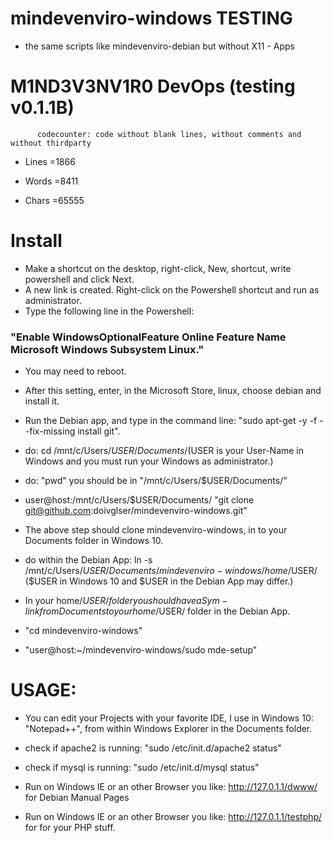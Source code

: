 # mindevenviro-windows TESTING

* the same scripts like mindevenviro-debian but without X11 - Apps

# M1ND3V3NV1R0 DevOps (testing v0.1.1B)

		  codecounter: code without blank lines, without comments and without thirdparty

- Lines =1866

- Words =8411

- Chars =65555

# Install

* Make a shortcut on the desktop, right-click, New, shortcut, write powershell and click Next. 
* A new link is created. Right-click on the Powershell shortcut and run as administrator. 
* Type the following line in the Powershell: 

### "Enable WindowsOptionalFeature Online Feature Name Microsoft Windows Subsystem Linux." 

* You may need to reboot. 

* After this setting, enter, in the Microsoft Store, linux, choose debian and install it.

* Run the Debian app, and type in the command line: "sudo apt-get -y -f --fix-missing install git".

* do: cd /mnt/c/Users/$USER/Documents/ ($USER is your User-Name in Windows and you must run your Windows as administrator.)

* do: "pwd" you should be in "/mnt/c/Users/$USER/Documents/"

* user@host:/mnt/c/Users/$USER/Documents/ "git clone git@github.com:doivglser/mindevenviro-windows.git" 

* The above step should clone mindevenviro-windows, in to your Documents folder in Windows 10.

* do within the Debian App: ln -s /mnt/c/Users/$USER/Documents/mindevenviro-windows /home/$USER/ ($USER in Windows 10 and $USER in the Debian App may differ.)

* In your home/$USER/ folder you should have a Sym-link from Documents to your home/$USER/ folder in the Debian App.

* "cd mindevenviro-windows"

* "user@host:~/mindevenviro-windows/sudo mde-setup"

# USAGE:

* You can edit your Projects with your favorite IDE, I use in Windows 10: "Notepad++", from within Windows Explorer in the Documents folder.

* check if apache2 is running: "sudo /etc/init.d/apache2 status"

* check if mysql is running: "sudo /etc/init.d/mysql status"

* Run on Windows IE or an other Browser you like: http://127.0.1.1/dwww/ for Debian Manual Pages

* Run on Windows IE or an other Browser you like: http://127.0.1.1/testphp/ for for your PHP stuff.